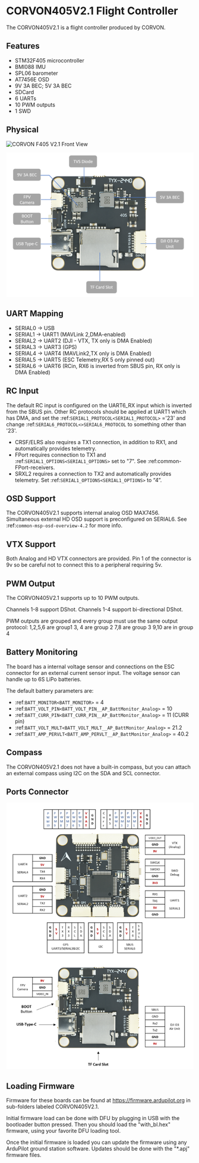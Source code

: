 # CORVON405V2.1 Flight Controller

The CORVON405V2.1 is a flight controller produced by CORVON.

## Features

 - STM32F405 microcontroller
 - BMI088 IMU
 - SPL06 barometer
 - AT7456E OSD
 - 9V 3A BEC; 5V 3A BEC
 - SDCard
 - 6 UARTs
 - 10 PWM outputs
 - 1 SWD

## Physical

![CORVON F405 V2.1 Front View](CORVON405V2.1_FrontView.jpg)

![CORVON F405 V2.1 Back View](CORVON405V2.1_BackView.jpg)



## UART Mapping

 - SERIAL0 -> USB
 - SERIAL1 -> UART1 (MAVLink 2,DMA-enabled)
 - SERIAL2 -> UART2 (DJI - VTX, TX only is DMA Enabled)
 - SERIAL3 -> UART3 (GPS)
 - SERIAL4 -> UART4 (MAVLink2,TX only is DMA Enabled)
 - SERIAL5 -> UART5 (ESC Telemetry,RX 5 only pinned out)
 - SERIAL6 -> UART6 (RCin, RX6 is inverted from SBUS pin, RX only is DMA Enabled)

## RC Input

The default RC input is configured on the UART6_RX input which is inverted from the SBUS pin. Other RC  protocols  should be applied at UART1 which has DMA, and set the :ref:`SERIAL1_PROTOCOL<SERIAL1_PROTOCOL>` ='23' and change :ref:`SERIAL6_PROTOCOL<>SERIAL6_PROTOCOL` to something other than '23'.

* CRSF/ELRS also requires a TX1 connection, in addition to RX1, and automatically provides telemetry.
* FPort requires connection to TX1 and :ref:`SERIAL1_OPTIONS<SERIAL1_OPTIONS>` set to "7". See :ref:common-FPort-receivers.
* SRXL2 requires a connection to TX2 and automatically provides telemetry. Set :ref:`SERIAL1_OPTIONS<SERIAL1_OPTIONS>` to “4”.

## OSD Support

The CORVON405V2.1 supports  internal analog OSD MAX7456. Simultaneous external HD OSD support is preconfigured on SERIAL6. See :ref:`common-msp-osd-overview-4.2` for more info.

## VTX Support

Both Analog and HD VTX connectors are provided. Pin 1 of the connector is 9v so be careful not to connect this to a peripheral requiring 5v. 

## PWM Output

The CORVON405V2.1 supports up to 10 PWM outputs.

Channels 1-8 support DShot. Channels 1-4 support bi-directional DShot.

PWM outputs are grouped and every  group must use the same output protocol:
1,2,5,6 are group1
3, 4 are group 2
7,8 are group 3
9,10 are in group 4

## Battery Monitoring

The board has a internal voltage sensor and connections on the ESC connector for an external current sensor input.
The voltage sensor can handle up to 6S LiPo batteries.

The default battery parameters are:

* :ref:`BATT_MONITOR<BATT_MONITOR>` = 4
* :ref:`BATT_VOLT_PIN<BATT_VOLT_PIN__AP_BattMonitor_Analog>` = 10
* :ref:`BATT_CURR_PIN<BATT_CURR_PIN__AP_BattMonitor_Analog>` = 11 (CURR pin)
* :ref:`BATT_VOLT_MULT<BATT_VOLT_MULT__AP_BattMonitor_Analog>` = 21.2
* :ref:`BATT_AMP_PERVLT<BATT_AMP_PERVLT__AP_BattMonitor_Analog>` = 40.2

## Compass

The CORVON405V2.1 does not have a built-in compass, but you can attach an external compass using I2C on the SDA and SCL connector.

## Ports Connector

![CORVON405V2.1 Ports Connection](CORVON405V2.1_PortsConnection.jpg)

## Loading Firmware
Firmware for these boards can be found at https://firmware.ardupilot.org in sub-folders labeled CORVON405V2.1.

Initial firmware load can be done with DFU by plugging in USB with the bootloader button pressed. Then you should load the "with_bl.hex" firmware, using your favorite DFU loading tool.

Once the initial firmware is loaded you can update the firmware using any ArduPilot ground station software. Updates should be done with the "*.apj" firmware files.

